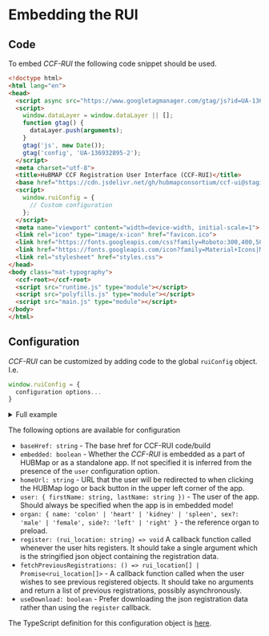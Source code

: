 # Embedding the RUI

## Code

To embed *CCF-RUI* the following code snippet should be used.

```html
<!doctype html>
<html lang="en">
<head>
  <script async src="https://www.googletagmanager.com/gtag/js?id=UA-136932895-2"></script>
  <script>
    window.dataLayer = window.dataLayer || [];
    function gtag() {
      dataLayer.push(arguments);
    }
    gtag('js', new Date());
    gtag('config', 'UA-136932895-2');
  </script>
  <meta charset="utf-8">
  <title>HuBMAP CCF Registration User Interface (CCF-RUI)</title>
  <base href="https://cdn.jsdelivr.net/gh/hubmapconsortium/ccf-ui@staging/rui/">
  <script>
    window.ruiConfig = {
      // Custom configuration
    };
  </script>
  <meta name="viewport" content="width=device-width, initial-scale=1">
  <link rel="icon" type="image/x-icon" href="favicon.ico">
  <link href="https://fonts.googleapis.com/css?family=Roboto:300,400,500&amp;display=swap" rel="stylesheet">
  <link href="https://fonts.googleapis.com/icon?family=Material+Icons|Material+Icons+Sharp" rel="stylesheet">
  <link rel="stylesheet" href="styles.css">
</head>
<body class="mat-typography">
  <ccf-root></ccf-root>
  <script src="runtime.js" type="module"></script>
  <script src="polyfills.js" type="module"></script>
  <script src="main.js" type="module"></script>
</body>
</html>
```

## Configuration

*CCF-RUI* can be customized by adding code to the global `ruiConfig` object. I.e.

```js
window.ruiConfig = {
  configuration options...
}
```

<details>
<summary>Full example</summary>
```js
const sampleRegistration = {
  "@context": "https://hubmapconsortium.github.io/hubmap-ontology/ccf-context.jsonld",
  "@id": "http://purl.org/ccf/0.5/06b79119-0e5c-4a46-b7cb-57674ae4f1d8",
  "@type": "SpatialEntity",
  "creator": "Jane Doe",
  "creator_first_name": "Jane",
  "creator_last_name": "Doe",
  "creation_date": "2020-10-21T12:47:39.395Z",
  "ccf_annotations": [
    "http://purl.obolibrary.org/obo/UBERON_0002015"
  ],
  "x_dimension": 16,
  "y_dimension": 12,
  "z_dimension": 14,
  "dimension_units": "millimeter",
  "placement": {
    "@context": "https://hubmapconsortium.github.io/hubmap-ontology/ccf-context.jsonld",
    "@id": "http://purl.org/ccf/1.5/06b79119-0e5c-4a46-b7cb-57674ae4f1d8_placement",
    "@type": "SpatialPlacement",
    "target": "http://purl.org/ccf/latest/ccf.owl#VHFLeftKidney",
    "placement_date": "2020-10-21T12:47:39.395Z",
    "x_scaling": 1,
    "y_scaling": 1,
    "z_scaling": 1,
    "scaling_units": "ratio",
    "x_rotation": 10,
    "y_rotation": 20,
    "z_rotation": 30,
    "rotation_order": "XYZ",
    "rotation_units": "degree",
    "x_translation": 65.26981611431557,
    "y_translation": 92.62797485858627,
    "z_translation": 55.78799389710078,
    "translation_units": "millimeter"
  }
};
window.ruiConfig = {
  baseHref: 'https://cdn.jsdelivr.net/gh/hubmapconsortium/ccf-ui@staging/rui/',
  embedded: true,
  homeUrl: 'https://ingest.hubmapconsortium.org/',
  user: {firstName: 'Jane', lastName: 'Doe'},
  organ: {name: 'kidney', side: 'left', sex: 'female'},
  editRegistration: sampleRegistration,
  register: (data) => {
    prompt('Copy the JSON code to clipboard', data);
  },
  fetchPreviousRegistrations: () => {
    return Promise.resolve([sampleRegistration]);
  },
  useDownload: true
}
```
</details>

The following options are available for configuration

- `baseHref: string` - The base href for CCF-RUI code/build
- `embedded: boolean` - Whether the *CCF-RUI* is embedded as a part of HUBMap or as a standalone app. If not specified it is inferred from the presence of the `user` configuration option.
- `homeUrl: string` - URL that the user will be redirected to when clicking the HUBMap logo or back button in the upper left corner of the app.
- `user: { firstName: string, lastName: string })` - The user of the app. Should always be specified when the app is in embedded mode!
- `organ: { name: 'colon' | 'heart' | 'kidney' | 'spleen', sex?: 'male' | 'female', side?: 'left' | 'right' }` - the reference organ to preload.
- `register: (rui_location: string) => void` A callback function called whenever the user hits registers. It should take a single argument which is the stringified json object containing the registration data.
- `fetchPreviousRegistrations: () => rui_location[] | Promise<rui_location[]>` - A callback function called when the user wishes to see previous registered objects. It should take no arguments and return a list of previous registrations, possibly asynchronously.
- `useDownload: boolean` - Prefer downloading the json registration data rather than using the `register` callback.

The TypeScript definition for this configuration object is [here](projects/ccf-rui/src/app/core/services/config/config.ts).
